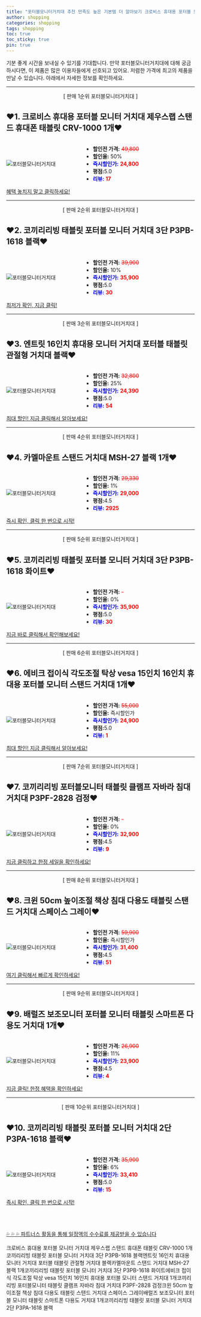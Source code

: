 ```yaml
---
title: "포터블모니터거치대 추천 만족도 높은 기본템 더 알아보기 크로비스 휴대용 포터블 모니터 거치대"
author: shopping
categories: shopping
tags: shopping
toc: true
toc_sticky: true
pin: true
---
```

기분 좋게 시간을 보내실 수 있기를 기대합니다. 만약 포터블모니터거치대에 대해 궁금하시다면,  이 제품은 많은 이용자들에게 선호되고 있어요. 저렴한 가격에 최고의 제품을 만날 수 있습니다. 아래에서 자세한 정보를 확인하세요.

---
<p class="toplist" style="margin: 0 auto; display: block; width: fit-content;">[ 판매 1순위 포터블모니터거치대 ]</p>

<h2><strong>❤️1. 크로비스 휴대용 포터블 모니터 거치대 제우스랩 스탠드 휴대폰 태블릿 CRV-1000 1개❤️</strong></h2>

<div style="display: flex; align-items: center;">
    <div style="flex: 0.4;">
        <img src="https://thumbnail10.coupangcdn.com/thumbnails/remote/230x230ex/image/vendor_inventory/f440/03d7ef9df6c6b4d71a63439000784f9db07cdb8f715cdf1291d1fac578e8.png" alt="포터블모니터거치대" style="max-width: 100%;">
    </div>
    <div style="flex: 0.6; margin-left: 10px;">
        <ul>
            <li><strong>할인전 가격:</strong> <del style="color: red;">49,800</del></li>
            <li><strong>할인율:</strong> 50%</li>
            <li><span style='color:blue'><strong>즉시할인가:</strong></span> <span style='color:red'><strong>24,800</strong></span></li>
            <li><strong>평점:</strong>5.0</li>
            <li><span style='color:blue'><strong>리뷰:</strong></span> <span style='color:red'><strong>17</strong></span></li>
        </ul>
    </div>
</div>
<div class="center">
    <a href="https://William4Davisa.github.io?lptag=AF9450613&subid=githubio&pageKey=8123826238&traceid=V0-153&itemId=23054045947&vendorItemId=90087703528" class="myButton">
        혜택 놓치지 말고 클릭하세요!
    </a>
</div>


---
<p class="toplist" style="margin: 0 auto; display: block; width: fit-content;">[ 판매 2순위 포터블모니터거치대 ]</p>

<h2><strong>❤️2. 코끼리리빙 태블릿 포터블 모니터 거치대 3단 P3PB-1618 블랙❤️</strong></h2>

<div style="display: flex; align-items: center;">
    <div style="flex: 0.4;">
        <img src="https://thumbnail10.coupangcdn.com/thumbnails/remote/230x230ex/image/retail/images/2023/12/05/15/5/bf1a919c-cb78-4f26-a6a0-9b7a88d3d39a.jpg" alt="포터블모니터거치대" style="max-width: 100%;">
    </div>
    <div style="flex: 0.6; margin-left: 10px;">
        <ul>
            <li><strong>할인전 가격:</strong> <del style="color: red;">39,900</del></li>
            <li><strong>할인율:</strong> 10%</li>
            <li><span style='color:blue'><strong>즉시할인가:</strong></span> <span style='color:red'><strong>35,900</strong></span></li>
            <li><strong>평점:</strong>5.0</li>
            <li><span style='color:blue'><strong>리뷰:</strong></span> <span style='color:red'><strong>30</strong></span></li>
        </ul>
    </div>
</div>
<div class="center">
    <a href="https://William4Davisa.github.io?lptag=AF9450613&subid=githubio&pageKey=7757626602&traceid=V0-153&itemId=20912255638&vendorItemId=87979194328" class="myButton">
        최저가 확인, 지금 클릭!
    </a>
</div>


---
<p class="toplist" style="margin: 0 auto; display: block; width: fit-content;">[ 판매 3순위 포터블모니터거치대 ]</p>

<h2><strong>❤️3. 엔트릿 16인치 휴대용 모니터 거치대 포터블 태블릿 관절형 거치대 블랙❤️</strong></h2>

<div style="display: flex; align-items: center;">
    <div style="flex: 0.4;">
        <img src="https://thumbnail10.coupangcdn.com/thumbnails/remote/230x230ex/image/vendor_inventory/630e/8c329c7cdf1e8f2dd9e9fd78f7c7899ff8e3c79a65b1392506382eb35ca5.jpg" alt="포터블모니터거치대" style="max-width: 100%;">
    </div>
    <div style="flex: 0.6; margin-left: 10px;">
        <ul>
            <li><strong>할인전 가격:</strong> <del style="color: red;">32,800</del></li>
            <li><strong>할인율:</strong> 25%</li>
            <li><span style='color:blue'><strong>즉시할인가:</strong></span> <span style='color:red'><strong>24,390</strong></span></li>
            <li><strong>평점:</strong>5.0</li>
            <li><span style='color:blue'><strong>리뷰:</strong></span> <span style='color:red'><strong>54</strong></span></li>
        </ul>
    </div>
</div>
<div class="center">
    <a href="https://William4Davisa.github.io?lptag=AF9450613&subid=githubio&pageKey=7723393626&traceid=V0-153&itemId=20734045286&vendorItemId=88136065425" class="myButton">
        최대 할인! 지금 클릭해서 알아보세요!
    </a>
</div>


---
<p class="toplist" style="margin: 0 auto; display: block; width: fit-content;">[ 판매 4순위 포터블모니터거치대 ]</p>

<h2><strong>❤️4. 카멜마운트 스탠드 거치대 MSH-27 블랙 1개❤️</strong></h2>

<div style="display: flex; align-items: center;">
    <div style="flex: 0.4;">
        <img src="https://thumbnail7.coupangcdn.com/thumbnails/remote/230x230ex/image/product/image/vendoritem/2019/06/26/4294734980/500284a2-b3a7-4f0a-aae5-1a8795f7bc39.jpg" alt="포터블모니터거치대" style="max-width: 100%;">
    </div>
    <div style="flex: 0.6; margin-left: 10px;">
        <ul>
            <li><strong>할인전 가격:</strong> <del style="color: red;">29,330</del></li>
            <li><strong>할인율:</strong> 1%</li>
            <li><span style='color:blue'><strong>즉시할인가:</strong></span> <span style='color:red'><strong>29,000</strong></span></li>
            <li><strong>평점:</strong>4.5</li>
            <li><span style='color:blue'><strong>리뷰:</strong></span> <span style='color:red'><strong>2925</strong></span></li>
        </ul>
    </div>
</div>
<div class="center">
    <a href="https://William4Davisa.github.io?lptag=AF9450613&subid=githubio&pageKey=176846315&traceid=V0-153&itemId=505580715&vendorItemId=4294734980" class="myButton">
        즉시 확인, 클릭 한 번으로 시작!
    </a>
</div>


---
<p class="toplist" style="margin: 0 auto; display: block; width: fit-content;">[ 판매 5순위 포터블모니터거치대 ]</p>

<h2><strong>❤️5. 코끼리리빙 태블릿 포터블 모니터 거치대 3단 P3PB-1618 화이트❤️</strong></h2>

<div style="display: flex; align-items: center;">
    <div style="flex: 0.4;">
        <img src="https://thumbnail6.coupangcdn.com/thumbnails/remote/230x230ex/image/retail/images/2024/04/12/11/9/9ac3132b-3cfa-4114-9794-61ac71dfd4fe.jpg" alt="포터블모니터거치대" style="max-width: 100%;">
    </div>
    <div style="flex: 0.6; margin-left: 10px;">
        <ul>
            <li><strong>할인전 가격:</strong> <del style="color: red;">-</del></li>
            <li><strong>할인율:</strong> 0%</li>
            <li><span style='color:blue'><strong>즉시할인가:</strong></span> <span style='color:red'><strong>35,900</strong></span></li>
            <li><strong>평점:</strong>5.0</li>
            <li><span style='color:blue'><strong>리뷰:</strong></span> <span style='color:red'><strong>30</strong></span></li>
        </ul>
    </div>
</div>
<div class="center">
    <a href="https://William4Davisa.github.io?lptag=AF9450613&subid=githubio&pageKey=7757626602&traceid=V0-153&itemId=22432848109&vendorItemId=89477473827" class="myButton">
        지금 바로 클릭해서 확인해보세요!
    </a>
</div>


---
<p class="toplist" style="margin: 0 auto; display: block; width: fit-content;">[ 판매 6순위 포터블모니터거치대 ]</p>

<h2><strong>❤️6. 에비크 접이식 각도조절 탁상 vesa 15인치 16인치 휴대용 포터블 모니터 스탠드 거치대 1개❤️</strong></h2>

<div style="display: flex; align-items: center;">
    <div style="flex: 0.4;">
        <img src="https://thumbnail9.coupangcdn.com/thumbnails/remote/230x230ex/image/vendor_inventory/954c/acb566f073faae237a26a837b1965f672b1d72ca226a151237d2d4d02b71.jpg" alt="포터블모니터거치대" style="max-width: 100%;">
    </div>
    <div style="flex: 0.6; margin-left: 10px;">
        <ul>
            <li><strong>할인전 가격:</strong> <del style="color: red;">55,000</del></li>
            <li><strong>할인율:</strong> 즉시할인가</li>
            <li><span style='color:blue'><strong>즉시할인가:</strong></span> <span style='color:red'><strong>24,900</strong></span></li>
            <li><strong>평점:</strong>5.0</li>
            <li><span style='color:blue'><strong>리뷰:</strong></span> <span style='color:red'><strong>1</strong></span></li>
        </ul>
    </div>
</div>
<div class="center">
    <a href="https://William4Davisa.github.io?lptag=AF9450613&subid=githubio&pageKey=8084822993&traceid=V0-153&itemId=22812856661&vendorItemId=89847719834" class="myButton">
        최대 할인! 지금 클릭해서 알아보세요!
    </a>
</div>


---
<p class="toplist" style="margin: 0 auto; display: block; width: fit-content;">[ 판매 7순위 포터블모니터거치대 ]</p>

<h2><strong>❤️7. 코끼리리빙 포터블모니터 태블릿 클램프 자바라 침대 거치대 P3PF-2828 검정❤️</strong></h2>

<div style="display: flex; align-items: center;">
    <div style="flex: 0.4;">
        <img src="https://thumbnail9.coupangcdn.com/thumbnails/remote/230x230ex/image/retail/images/648586806766869-3bbe23d1-2d66-4389-8fe7-5035bd4830a1.crdownload" alt="포터블모니터거치대" style="max-width: 100%;">
    </div>
    <div style="flex: 0.6; margin-left: 10px;">
        <ul>
            <li><strong>할인전 가격:</strong> <del style="color: red;">-</del></li>
            <li><strong>할인율:</strong> 0%</li>
            <li><span style='color:blue'><strong>즉시할인가:</strong></span> <span style='color:red'><strong>32,900</strong></span></li>
            <li><strong>평점:</strong>4.5</li>
            <li><span style='color:blue'><strong>리뷰:</strong></span> <span style='color:red'><strong>9</strong></span></li>
        </ul>
    </div>
</div>
<div class="center">
    <a href="https://William4Davisa.github.io?lptag=AF9450613&subid=githubio&pageKey=7969792709&traceid=V0-153&itemId=22069212989&vendorItemId=89116321100" class="myButton">
        지금 클릭하고 한정 세일을 확인하세요!
    </a>
</div>


---
<p class="toplist" style="margin: 0 auto; display: block; width: fit-content;">[ 판매 8순위 포터블모니터거치대 ]</p>

<h2><strong>❤️8. 크윈 50cm 높이조절 책상 침대 다용도 태블릿 스탠드 거치대 스페이스 그레이❤️</strong></h2>

<div style="display: flex; align-items: center;">
    <div style="flex: 0.4;">
        <img src="https://thumbnail8.coupangcdn.com/thumbnails/remote/230x230ex/image/vendor_inventory/8996/9c6f47435ad9dbd7a3a689463b16522043b8e53bc08662225da53c3afff7.jpg" alt="포터블모니터거치대" style="max-width: 100%;">
    </div>
    <div style="flex: 0.6; margin-left: 10px;">
        <ul>
            <li><strong>할인전 가격:</strong> <del style="color: red;">59,900</del></li>
            <li><strong>할인율:</strong> 즉시할인가</li>
            <li><span style='color:blue'><strong>즉시할인가:</strong></span> <span style='color:red'><strong>31,400</strong></span></li>
            <li><strong>평점:</strong>4.5</li>
            <li><span style='color:blue'><strong>리뷰:</strong></span> <span style='color:red'><strong>51</strong></span></li>
        </ul>
    </div>
</div>
<div class="center">
    <a href="https://William4Davisa.github.io?lptag=AF9450613&subid=githubio&pageKey=7923880692&traceid=V0-153&itemId=21777774109&vendorItemId=88826761073" class="myButton">
        여기 클릭해서 빠르게 확인하세요!
    </a>
</div>


---
<p class="toplist" style="margin: 0 auto; display: block; width: fit-content;">[ 판매 9순위 포터블모니터거치대 ]</p>

<h2><strong>❤️9. 배럴즈 보조모니터 포터블 모니터 태블릿 스마트폰 다용도 거치대 1개❤️</strong></h2>

<div style="display: flex; align-items: center;">
    <div style="flex: 0.4;">
        <img src="https://thumbnail9.coupangcdn.com/thumbnails/remote/230x230ex/image/vendor_inventory/d654/636ea876e0ddb84bc129d87ade90b50d7eb8e466a969f0fcbe7568d9079c.png" alt="포터블모니터거치대" style="max-width: 100%;">
    </div>
    <div style="flex: 0.6; margin-left: 10px;">
        <ul>
            <li><strong>할인전 가격:</strong> <del style="color: red;">26,900</del></li>
            <li><strong>할인율:</strong> 11%</li>
            <li><span style='color:blue'><strong>즉시할인가:</strong></span> <span style='color:red'><strong>23,900</strong></span></li>
            <li><strong>평점:</strong>4.5</li>
            <li><span style='color:blue'><strong>리뷰:</strong></span> <span style='color:red'><strong>4</strong></span></li>
        </ul>
    </div>
</div>
<div class="center">
    <a href="https://William4Davisa.github.io?lptag=AF9450613&subid=githubio&pageKey=7928336663&traceid=V0-153&itemId=21801141768&vendorItemId=88849715823" class="myButton">
        지금 클릭! 한정 혜택을 확인하세요!
    </a>
</div>


---
<p class="toplist" style="margin: 0 auto; display: block; width: fit-content;">[ 판매 10순위 포터블모니터거치대 ]</p>

<h2><strong>❤️10. 코끼리리빙 태블릿 포터블 모니터 거치대 2단 P3PA-1618 블랙❤️</strong></h2>

<div style="display: flex; align-items: center;">
    <div style="flex: 0.4;">
        <img src="https://thumbnail7.coupangcdn.com/thumbnails/remote/230x230ex/image/retail/images/2023/12/05/16/6/cd73ad6d-bb67-4def-ac66-605b9d2fa484.jpg" alt="포터블모니터거치대" style="max-width: 100%;">
    </div>
    <div style="flex: 0.6; margin-left: 10px;">
        <ul>
            <li><strong>할인전 가격:</strong> <del style="color: red;">35,900</del></li>
            <li><strong>할인율:</strong> 6%</li>
            <li><span style='color:blue'><strong>즉시할인가:</strong></span> <span style='color:red'><strong>33,410</strong></span></li>
            <li><strong>평점:</strong>5.0</li>
            <li><span style='color:blue'><strong>리뷰:</strong></span> <span style='color:red'><strong>15</strong></span></li>
        </ul>
    </div>
</div>
<div class="center">
    <a href="https://William4Davisa.github.io?lptag=AF9450613&subid=githubio&pageKey=7757752782&traceid=V0-153&itemId=20912956978&vendorItemId=87979885421" class="myButton">
        즉시 확인, 클릭 한 번으로 시작!
    </a>
</div>

<br><br><br>[💦 💦 💦 파트너스 활동을 통해 일정액의 수수료를 제공받을 수 있습니다](https://link.coupang.com/a/bcpT2c)<br><br>크로비스 휴대용 포터블 모니터 거치대 제우스랩 스탠드 휴대폰 태블릿 CRV-1000 1개코끼리리빙 태블릿 포터블 모니터 거치대 3단 P3PB-1618 블랙엔트릿 16인치 휴대용 모니터 거치대 포터블 태블릿 관절형 거치대 블랙카멜마운트 스탠드 거치대 MSH-27 블랙 1개코끼리리빙 태블릿 포터블 모니터 거치대 3단 P3PB-1618 화이트에비크 접이식 각도조절 탁상 vesa 15인치 16인치 휴대용 포터블 모니터 스탠드 거치대 1개코끼리리빙 포터블모니터 태블릿 클램프 자바라 침대 거치대 P3PF-2828 검정크윈 50cm 높이조절 책상 침대 다용도 태블릿 스탠드 거치대 스페이스 그레이배럴즈 보조모니터 포터블 모니터 태블릿 스마트폰 다용도 거치대 1개코끼리리빙 태블릿 포터블 모니터 거치대 2단 P3PA-1618 블랙